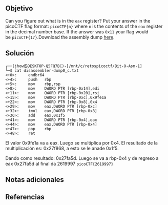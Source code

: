 ## Objetivo
Can you figure out what is in the `eax` register? Put your answer in the picoCTF flag format: `picoCTF{n}` where `n` is the contents of the `eax` register in the decimal number base. If the answer was `0x11` your flag would be `picoCTF{17}`.Download the assembly dump [here](https://artifacts.picoctf.net/c/530/disassembler-dump0_c.txt).
## Solución
```
┌──(jhow㉿DESKTOP-Q5FQ7BC)-[/mnt/c/retospicoctf/Bit-O-Asm-1]
└─$ cat disassembler-dump0_c.txt
<+0>:     endbr64
<+4>:     push   rbp
<+5>:     mov    rbp,rsp
<+8>:     mov    DWORD PTR [rbp-0x14],edi
<+11>:    mov    QWORD PTR [rbp-0x20],rsi
<+15>:    mov    DWORD PTR [rbp-0xc],0x9fe1a
<+22>:    mov    DWORD PTR [rbp-0x8],0x4
<+29>:    mov    eax,DWORD PTR [rbp-0xc]
<+32>:    imul   eax,DWORD PTR [rbp-0x8]
<+36>:    add    eax,0x1f5
<+41>:    mov    DWORD PTR [rbp-0x4],eax
<+44>:    mov    eax,DWORD PTR [rbp-0x4]
<+47>:    pop    rbp
<+48>:    ret
```
El valor 0x9fe1a va a eax. Luego se multiplica por 0x4. El resultado de la multiplicación es: 0x27f868, a esto se le anade 0x1f5.

Dando como resultado: 0x27fa5d. Luego se va a rbp-0x4 y de regreso a eax 0x27fa5d al final da 2619997
`picoCTF{2619997}`
## Notas adicionales

## Referencias